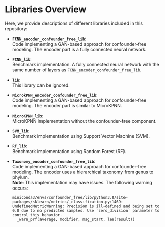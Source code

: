 # Libraries Overview

Here, we provide descriptions of different libraries included in this repository:

- **`FCNN_encoder_confounder_free_lib`**:  
  Code implementing a GAN-based approach for confounder-free modeling. The encoder part is a fully connected neural network.

- **`FCNN_lib`**:  
  Benchmark implementation. A fully connected neural network with the same number of layers as `FCNN_encoder_confounder_free_lib`.

- **`lib`**:  
  This library can be ignored.

- **`MicrokPNN_encoder_confounder_free_lib`**:  
  Code implementing a GAN-based approach for confounder-free modeling. The encoder part is similar to MicroKPNN.

- **`MicroKPNN_lib`**:  
  MicroKPNN implementation without the confounder-free component.

- **`SVM_lib`**:  
  Benchmark implementation using Support Vector Machine (SVM).

- **`RF_lib`**:  
  Benchmark implementation using Random Forest (RF).

- **`Taxonomy_encoder_confounder_free_lib`**:  
  Code implementing a GAN-based approach for confounder-free modeling. The encoder uses a hierarchical taxonomy from genus to phylum.  
  **Note**: This implementation may have issues. The following warning occurs:  
  ```plaintext
  miniconda3/envs/confounder_free/lib/python3.8/site-packages/sklearn/metrics/_classification.py:1469: UndefinedMetricWarning: Precision is ill-defined and being set to 0.0 due to no predicted samples. Use `zero_division` parameter to control this behavior.
    _warn_prf(average, modifier, msg_start, len(result))
